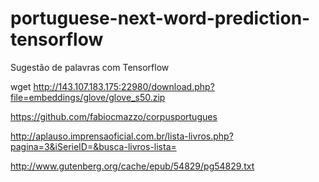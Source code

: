 # portuguese-next-word-prediction-tensorflow
Sugestão de palavras com Tensorflow

wget http://143.107.183.175:22980/download.php?file=embeddings/glove/glove_s50.zip

https://github.com/fabiocmazzo/corpusportugues

http://aplauso.imprensaoficial.com.br/lista-livros.php?pagina=3&iSerieID=&busca-livros-lista=

http://www.gutenberg.org/cache/epub/54829/pg54829.txt